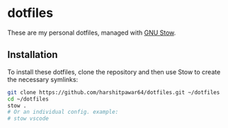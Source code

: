 # dotfiles

These are my personal dotfiles, managed with [GNU Stow](https://www.gnu.org/software/stow/).

## Installation

To install these dotfiles, clone the repository and then use Stow to create the necessary symlinks:

```bash
git clone https://github.com/harshitpawar64/dotfiles.git ~/dotfiles
cd ~/dotfiles
stow .
# Or an individual config. example:
# stow vscode
```
